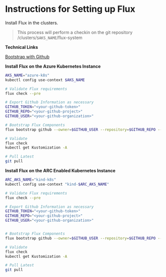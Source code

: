 # Instructions for Setting up Flux

Install Flux in the clusters.
> This process will perform a checkin on the git repository /clusters/`$AKS_NAME`/flux-system

**Technical Links**

[Bootstrap with Github](https://fluxcd.io/docs/installation/#github-and-github-enterprise)


**Install Flux on the Azure Kubernetes Instance**
```bash
AKS_NAME="azure-k8s"
kubectl config use-context $AKS_NAME

# Validate Flux requirements
flux check --pre

# Export Github Information as necessary
GITHUB_TOKEN="<your-github-token>"
GITHUB_REPO="<your-github-project>"
GITHUB_USER="<your-github-organization>"

# Bootstrap Flux Components
flux bootstrap github --owner=$GITHUB_USER --repository=$GITHUB_REPO --branch=main --path=./clusters/$AKS_NAME

# Validate
flux check
kubectl get Kustomization -A

# Pull Latest
git pull
```

**Install Flux on the ARC Enabled Kubernetes Instance**
```bash
ARC_AKS_NAME="kind-k8s"
kubectl config use-context "kind-$ARC_AKS_NAME"

# Validate Flux requirements
flux check --pre

# Export Github Information as necessary
GITHUB_TOKEN="<your-github-token>"
GITHUB_REPO="<your-github-project>"
GITHUB_USER="<your-github-organization>"


# Bootstrap Flux Components
flux bootstrap github --owner=$GITHUB_USER --repository=$GITHUB_REPO --branch=main --path=./clusters/$ARC_AKS_NAME

# Validate
flux check
kubectl get Kustomization -A

# Pull Latest
git pull
```